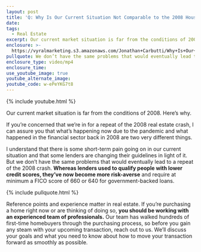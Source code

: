 ```yaml
---
layout: post
title: 'Q: Why Is Our Current Situation Not Comparable to the 2008 Housing Crash?'
date:
tags:
  - Real Estate
excerpt: Our current market situation is far from the conditions of 2008. Here’s why.
enclosure: >-
  https://vyralmarketing.s3.amazonaws.com/Jonathan+Carbutti/Why+Is+Our+Current+Situation+Not+Comparable+to+the+2008+Housing+Crash_.mp4
pullquote: We don’t have the same problems that would eventually lead to the 2008 crash.
enclosure_type: video/mp4
enclosure_time:
use_youtube_image: true
youtube_alternate_image:
youtube_code: w-ePeYKG7t8
---
```


{% include youtube.html %}

Our current market situation is far from the conditions of 2008. Here’s why.

If you’re concerned that we’re in for a repeat of the 2008 real estate crash, I can assure you that what’s happening now due to the pandemic and what happened in the financial sector back in 2008 are two very different things.

I understand that there is some short-term pain going on in our current situation and that some lenders are changing their guidelines in light of it. But we don’t have the same problems that would eventually lead to a repeat of the 2008 crash. **Whereas lenders used to qualify people with lower credit scores, they’ve now become more risk-averse** and require at minimum a FICO score of 660 or 640 for government-backed loans.

{% include pullquote.html %}

Reference points and experience matter in real estate. If you’re purchasing a home right now or are thinking of doing so, **you should be working with an experienced team of professionals.** Our team has walked hundreds of first-time homebuyers through the purchasing process, so before you gain any steam with your upcoming transaction, reach out to us. We’ll discuss your goals and what you need to know about how to move your transaction forward as smoothly as possible.